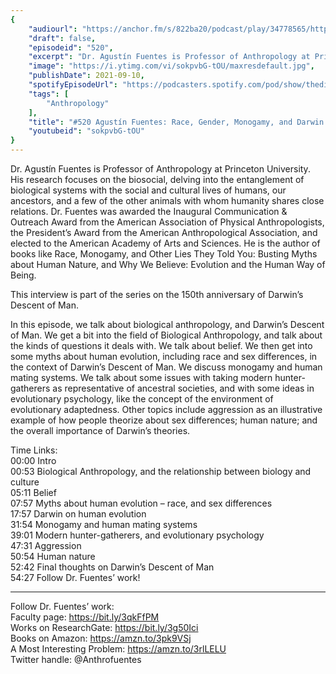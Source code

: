 ```yaml
---
{
	"audiourl": "https://anchor.fm/s/822ba20/podcast/play/34778565/https%3A%2F%2Fd3ctxlq1ktw2nl.cloudfront.net%2Fstaging%2F2021-5-3%2Fe921dde2-801f-122b-cf4f-04d6d4be267a.m4a",
	"draft": false,
	"episodeid": "520",
	"excerpt": "Dr. Agustín Fuentes is Professor of Anthropology at Princeton University. His research focuses on the biosocial, delving into the entanglement of biological systems with the social and cultural lives of humans, our ancestors, and a few of the other animals with whom humanity shares close relations. Dr. Fuentes was awarded the Inaugural Communication & Outreach Award from the American Association of Physical Anthropologists, the President’s Award from the American Anthropological Association, and elected to the American Academy of Arts and Sciences. He is the author of books like Race, Monogamy, and Other Lies They Told You: Busting Myths about Human Nature, and Why We Believe: Evolution and the Human Way of Being.",
	"image": "https://i.ytimg.com/vi/sokpvbG-tOU/maxresdefault.jpg",
	"publishDate": 2021-09-10,
	"spotifyEpisodeUrl": "https://podcasters.spotify.com/pod/show/thedissenter/episodes/520-Agustn-Fuentes-Race--Gender--Monogamy--and-Darwins-Descent-of-Man-150th-anniversary-e123s05",
	"tags": [
		"Anthropology"
	],
	"title": "#520 Agustín Fuentes: Race, Gender, Monogamy, and Darwin's Descent of Man (150th anniversary)",
	"youtubeid": "sokpvbG-tOU"
}
---
```

Dr. Agustín Fuentes is Professor of Anthropology at Princeton University. His research focuses on the biosocial, delving into the entanglement of biological systems with the social and cultural lives of humans, our ancestors, and a few of the other animals with whom humanity shares close relations. Dr. Fuentes was awarded the Inaugural Communication & Outreach Award from the American Association of Physical Anthropologists, the President’s Award from the American Anthropological Association, and elected to the American Academy of Arts and Sciences. He is the author of books like Race, Monogamy, and Other Lies They Told You: Busting Myths about Human Nature, and Why We Believe: Evolution and the Human Way of Being.

This interview is part of the series on the 150th anniversary of Darwin’s Descent of Man.

In this episode, we talk about biological anthropology, and Darwin’s Descent of Man. We get a bit into the field of Biological Anthropology, and talk about the kinds of questions it deals with. We talk about belief. We then get into some myths about human evolution, including race and sex differences, in the context of Darwin’s Descent of Man. We discuss monogamy and human mating systems. We talk about some issues with taking modern hunter-gatherers as representative of ancestral societies, and with some ideas in evolutionary psychology, like the concept of the environment of evolutionary adaptedness. Other topics include aggression as an illustrative example of how people theorize about sex differences; human nature; and the overall importance of Darwin’s theories.

Time Links:  
<time>00:00</time> Intro  
<time>00:53</time> Biological Anthropology, and the relationship between biology and culture  
<time>05:11</time> Belief  
<time>07:57</time> Myths about human evolution – race, and sex differences  
<time>17:57</time> Darwin on human evolution  
<time>31:54</time> Monogamy and human mating systems  
<time>39:01</time> Modern hunter-gatherers, and evolutionary psychology  
<time>47:31</time> Aggression  
<time>50:54</time> Human nature  
<time>52:42</time> Final thoughts on Darwin’s Descent of Man  
<time>54:27</time> Follow Dr. Fuentes’ work!

---

Follow Dr. Fuentes’ work:  
Faculty page: https://bit.ly/3qkFfPM  
Works on ResearchGate: https://bit.ly/3g50Ici  
Books on Amazon: https://amzn.to/3pk9VSj  
A Most Interesting Problem: https://amzn.to/3rlLELU  
Twitter handle: @Anthrofuentes
